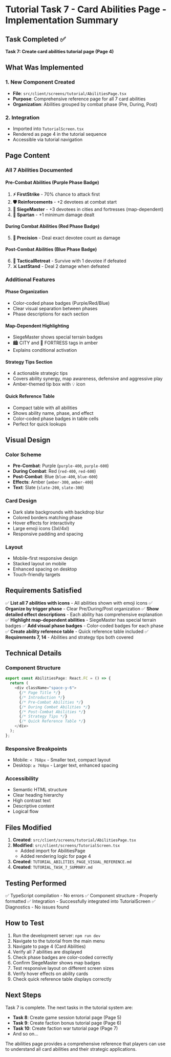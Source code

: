 # Tutorial Task 7 - Card Abilities Page - Implementation Summary

## Task Completed ✅

**Task 7: Create card abilities tutorial page (Page 4)**

## What Was Implemented

### 1. New Component Created
- **File**: `src/client/screens/tutorial/AbilitiesPage.tsx`
- **Purpose**: Comprehensive reference page for all 7 card abilities
- **Organization**: Abilities grouped by combat phase (Pre, During, Post)

### 2. Integration
- Imported into `TutorialScreen.tsx`
- Rendered as page 4 in the tutorial sequence
- Accessible via tutorial navigation

## Page Content

### All 7 Abilities Documented

#### Pre-Combat Abilities (Purple Phase Badge)
1. **⚡ FirstStrike** - 70% chance to attack first
2. **🛡️ Reinforcements** - +2 devotees at combat start
3. **🏰 SiegeMaster** - +3 devotees in cities and fortresses (map-dependent)
4. **💪 Spartan** - +1 minimum damage dealt

#### During Combat Abilities (Red Phase Badge)
5. **🎯 Precision** - Deal exact devotee count as damage

#### Post-Combat Abilities (Blue Phase Badge)
6. **🏃 TacticalRetreat** - Survive with 1 devotee if defeated
7. **⚔️ LastStand** - Deal 2 damage when defeated

### Additional Features

#### Phase Organization
- Color-coded phase badges (Purple/Red/Blue)
- Clear visual separation between phases
- Phase descriptions for each section

#### Map-Dependent Highlighting
- SiegeMaster shows special terrain badges
- 🏙️ CITY and 🏰 FORTRESS tags in amber
- Explains conditional activation

#### Strategy Tips Section
- 4 actionable strategic tips
- Covers ability synergy, map awareness, defensive and aggressive play
- Amber-themed tip box with 💡 icon

#### Quick Reference Table
- Compact table with all abilities
- Shows ability name, phase, and effect
- Color-coded phase badges in table cells
- Perfect for quick lookups

## Visual Design

### Color Scheme
- **Pre-Combat**: Purple (`purple-400`, `purple-600`)
- **During Combat**: Red (`red-400`, `red-600`)
- **Post-Combat**: Blue (`blue-400`, `blue-600`)
- **Effects**: Amber (`amber-300`, `amber-400`)
- **Text**: Slate (`slate-200`, `slate-300`)

### Card Design
- Dark slate backgrounds with backdrop blur
- Colored borders matching phase
- Hover effects for interactivity
- Large emoji icons (3xl/4xl)
- Responsive padding and spacing

### Layout
- Mobile-first responsive design
- Stacked layout on mobile
- Enhanced spacing on desktop
- Touch-friendly targets

## Requirements Satisfied

✅ **List all 7 abilities with icons** - All abilities shown with emoji icons
✅ **Organize by trigger phase** - Clear Pre/During/Post organization
✅ **Show detailed effect descriptions** - Each ability has comprehensive explanation
✅ **Highlight map-dependent abilities** - SiegeMaster has special terrain badges
✅ **Add visual phase badges** - Color-coded badges for each phase
✅ **Create ability reference table** - Quick reference table included
✅ **Requirements 7, 14** - Abilities and strategy tips both covered

## Technical Details

### Component Structure
```typescript
export const AbilitiesPage: React.FC = () => {
  return (
    <div className="space-y-6">
      {/* Page Title */}
      {/* Introduction */}
      {/* Pre-Combat Abilities */}
      {/* During Combat Abilities */}
      {/* Post-Combat Abilities */}
      {/* Strategy Tips */}
      {/* Quick Reference Table */}
    </div>
  );
};
```

### Responsive Breakpoints
- Mobile: `< 768px` - Smaller text, compact layout
- Desktop: `≥ 768px` - Larger text, enhanced spacing

### Accessibility
- Semantic HTML structure
- Clear heading hierarchy
- High contrast text
- Descriptive content
- Logical flow

## Files Modified

1. **Created**: `src/client/screens/tutorial/AbilitiesPage.tsx`
2. **Modified**: `src/client/screens/TutorialScreen.tsx`
   - Added import for AbilitiesPage
   - Added rendering logic for page 4
3. **Created**: `TUTORIAL_ABILITIES_PAGE_VISUAL_REFERENCE.md`
4. **Created**: `TUTORIAL_TASK_7_SUMMARY.md`

## Testing Performed

✅ TypeScript compilation - No errors
✅ Component structure - Properly formatted
✅ Integration - Successfully integrated into TutorialScreen
✅ Diagnostics - No issues found

## How to Test

1. Run the development server: `npm run dev`
2. Navigate to the tutorial from the main menu
3. Navigate to page 4 (Card Abilities)
4. Verify all 7 abilities are displayed
5. Check phase badges are color-coded correctly
6. Confirm SiegeMaster shows map badges
7. Test responsive layout on different screen sizes
8. Verify hover effects on ability cards
9. Check quick reference table displays correctly

## Next Steps

Task 7 is complete. The next tasks in the tutorial system are:

- **Task 8**: Create game session tutorial page (Page 5)
- **Task 9**: Create faction bonus tutorial page (Page 6)
- **Task 10**: Create faction war tutorial page (Page 7)
- And so on...

The abilities page provides a comprehensive reference that players can use to understand all card abilities and their strategic applications.
